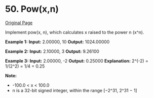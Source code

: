 # 50. Pow(x,n)

[Original Page](https://leetcode.com/problems/powx-n/)

Implement pow(x, n), which calculates x raised to the power n (x^n).

**Example 1:**
**Input:** 2.00000, 10
**Output:** 1024.00000

**Example 2:**
**Input:** 2.10000, 3
**Output:** 9.26100

**Example 3:**
**Input:** 2.00000, -2
**Output:** 0.25000
**Explanation:** 2^(-2) = 1/(2^2) = 1/4 = 0.25

**Note:**
*   -100.0 < x < 100.0
*   n is a 32-bit signed integer, within the range [−2^31, 2^31 − 1]
